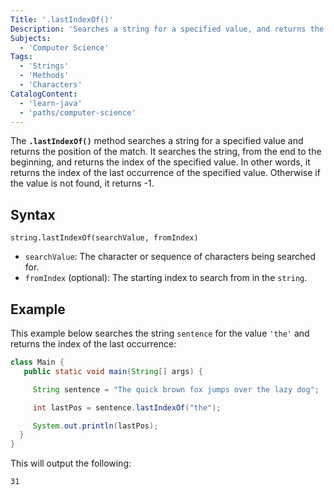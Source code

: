 ```yaml
---
Title: '.lastIndexOf()'
Description: 'Searches a string for a specified value, and returns the position of the match.'
Subjects:
  - 'Computer Science'
Tags:
  - 'Strings'
  - 'Methods'
  - 'Characters'
CatalogContent:
  - 'learn-java'
  - 'paths/computer-science'
---
```


The **`.lastIndexOf()`** method searches a string for a specified value and returns the position of the match. It searches the string, from the end to the beginning, and returns the index of the specified value. In other words, it returns the index of the last occurrence of the specified value. Otherwise if the value is not found, it returns -1.

## Syntax

```pseudo
string.lastIndexOf(searchValue, fromIndex)
```

- `searchValue`: The character or sequence of characters being searched for.
- `fromIndex` (optional): The starting index to search from in the `string`.

## Example

This example below searches the string `sentence` for the value `'the'` and returns the index of the last occurrence:

```java
class Main {
   public static void main(String[] args) {

     String sentence = "The quick brown fox jumps over the lazy dog";

     int lastPos = sentence.lastIndexOf("the");

     System.out.println(lastPos);
  }
}
```

This will output the following:

```shell
31
```

